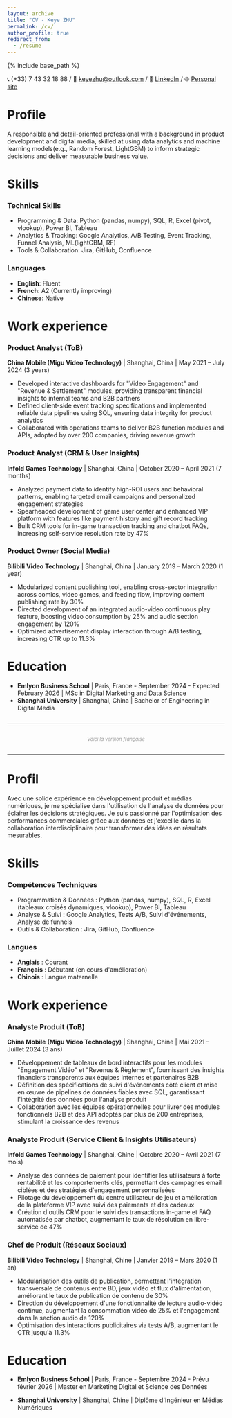 ```yaml
---
layout: archive
title: "CV - Keye ZHU"
permalink: /cv/
author_profile: true
redirect_from:
  - /resume
---
```


{% include base_path %}

📞 (+33) 7 43 32 18 88 / 📧 [keyezhu@outlook.com](mailto:keyezhu@outlook.com) / 🔗 [LinkedIn](https://linkedin.com/in/keyezhu) / 🌐 [Personal site](https://keye25.github.io/site)

# Profile

A responsible and detail-oriented professional with a background in product development and digital media, skilled at using data analytics and machine learning models(e.g., Random Forest, LightGBM) to inform strategic decisions and deliver measurable business value.

Skills
======
### Technical Skills
- Programming & Data: Python (pandas, numpy), SQL, R, Excel (pivot, vlookup), Power BI, Tableau  
- Analytics & Tracking: Google Analytics, A/B Testing, Event Tracking, Funnel Analysis, ML(lightGBM, RF)
- Tools & Collaboration: Jira, GitHub, Confluence

### Languages
- **English**: Fluent  
- **French**: A2 (Currently improving)
- **Chinese**: Native 


Work experience
======
### Product Analyst (ToB)  
**China Mobile (Migu Video Technology)** | Shanghai, China | May 2021 – July 2024 (3 years)  
- Developed interactive dashboards for "Video Engagement" and "Revenue & Settlement" modules, providing transparent financial insights to internal teams and B2B partners  
- Defined client-side event tracking specifications and implemented reliable data pipelines using SQL, ensuring data integrity for product analytics  
- Collaborated with operations teams to deliver B2B function modules and APIs, adopted by over 200 companies, driving revenue growth  

### Product Analyst (CRM & User Insights)  
**Infold Games Technology** | Shanghai, China | October 2020 – April 2021 (7 months)  
- Analyzed payment data to identify high-ROI users and behavioral patterns, enabling targeted email campaigns and personalized engagement strategies  
- Spearheaded development of game user center and enhanced VIP platform with features like payment history and gift record tracking  
- Built CRM tools for in-game transaction tracking and chatbot FAQs, increasing self-service resolution rate by 47%  

### Product Owner (Social Media)  
**Bilibili Video Technology** | Shanghai, China | January 2019 – March 2020 (1 year)  
- Modularized content publishing tool, enabling cross-sector integration across comics, video games, and feeding flow, improving content publishing rate by 30%  
- Directed development of an integrated audio-video continuous play feature, boosting video consumption by 25% and audio section engagement by 120%  
- Optimized advertisement display interaction through A/B testing, increasing CTR up to 11.3%  


Education
======

* **Emlyon Business School**  | Paris, France - September 2024 - Expected February 2026 | MSc in Digital Marketing and Data Science
* **Shanghai University** | Shanghai, China | Bachelor of Engineering in Digital Media


<hr style="margin: 2em 0;"/>
<p align="center" style="color: #999999; font-size: 0.8em;"><em>Voici la version française</em></p>
<hr style="margin: 2em 0;"/>



# Profil

Avec une solide expérience en développement produit et médias numériques, je me spécialise dans l'utilisation de l'analyse de données pour éclairer les décisions stratégiques. Je suis passionné par l'optimisation des performances commerciales grâce aux données et j'excellle dans la collaboration interdisciplinaire pour transformer des idées en résultats mesurables.

Skills
======
### Compétences Techniques
- Programmation & Données : Python (pandas, numpy), SQL, R, Excel (tableaux croisés dynamiques, vlookup), Power BI, Tableau  
- Analyse & Suivi : Google Analytics, Tests A/B, Suivi d'événements, Analyse de funnels  
- Outils & Collaboration : Jira, GitHub, Confluence

### Langues
- **Anglais** : Courant  
- **Français** : Débutant (en cours d'amélioration)  
- **Chinois** : Langue maternelle

Work experience
======
### Analyste Produit (ToB)  
**China Mobile (Migu Video Technology)** | Shanghai, Chine | Mai 2021 – Juillet 2024 (3 ans)  
- Développement de tableaux de bord interactifs pour les modules "Engagement Vidéo" et "Revenus & Règlement", fournissant des insights financiers transparents aux équipes internes et partenaires B2B  
- Définition des spécifications de suivi d'événements côté client et mise en œuvre de pipelines de données fiables avec SQL, garantissant l'intégrité des données pour l'analyse produit  
- Collaboration avec les équipes opérationnelles pour livrer des modules fonctionnels B2B et des API adoptés par plus de 200 entreprises, stimulant la croissance des revenus  

### Analyste Produit (Service Client & Insights Utilisateurs)  
**Infold Games Technology** | Shanghai, Chine | Octobre 2020 – Avril 2021 (7 mois)  
- Analyse des données de paiement pour identifier les utilisateurs à forte rentabilité et les comportements clés, permettant des campagnes email ciblées et des stratégies d'engagement personnalisées  
- Pilotage du développement du centre utilisateur de jeu et amélioration de la plateforme VIP avec suivi des paiements et des cadeaux  
- Création d'outils CRM pour le suivi des transactions in-game et FAQ automatisée par chatbot, augmentant le taux de résolution en libre-service de 47%  

### Chef de Produit (Réseaux Sociaux)  
**Bilibili Video Technology** | Shanghai, Chine | Janvier 2019 – Mars 2020 (1 an)  
- Modularisation des outils de publication, permettant l'intégration transversale de contenus entre BD, jeux vidéo et flux d'alimentation, améliorant le taux de publication de contenu de 30%  
- Direction du développement d'une fonctionnalité de lecture audio-vidéo continue, augmentant la consommation vidéo de 25% et l'engagement dans la section audio de 120%  
- Optimisation des interactions publicitaires via tests A/B, augmentant le CTR jusqu'à 11.3%


Education
======

* **Emlyon Business School**  | Paris, France - Septembre 2024 - Prévu février 2026  | 
  Master en Marketing Digital et Science des Données

* **Shanghai University**  | Shanghai, Chine  | 
  Diplôme d'Ingénieur en Médias Numériques

